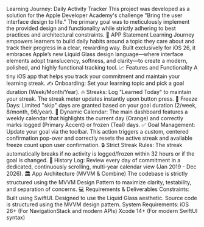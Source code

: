 Learning Journey: Daily Activity Tracker
This project was developed as a solution for the Apple Developer Academy's challenge "Bring the user interface design to life." The primary goal was to meticulously implement the provided design and functionality while strictly adhering to best practices and architectural constraints.
🎯 APP Statement
Learning Journey empowers learners to build daily habits around a topic they care about and track their progress in a clear, rewarding way.
Built exclusively for iOS 26, it embraces Apple’s new Liquid Glass design language—where interface elements adopt translucency, softness, and clarity—to create a modern, polished, and highly functional tracking tool.
📈 Features and Functionality
A tiny iOS app that helps you track your commitment and maintain your learning streak.
✍️ Onboarding: Set your learning topic and pick a goal duration (Week/Month/Year).
🔥 Streaks: Log "Learned Today" to maintain your streak. The streak meter updates instantly upon button press.
🧊 Freeze Days: Limited "skip" days are granted based on your goal duration (2/week, 8/month, 96/year).
📆 Dynamic Calendar: The main dashboard features a weekly calendar that highlights the current day (Orange) and correctly marks logged (Primary Accent) or frozen (Teal) days.
✅ Goal Management: Update your goal via the toolbar. This action triggers a custom, centered confirmation pop-over and correctly resets the active streak and available freeze count upon user confirmation.
🔒 Strict Streak Rules: The streak automatically breaks if no activity is logged/frozen within 32 hours or if the goal is changed.
💾 History Log: Review every day of commitment in a dedicated, continuously scrolling, multi-year calendar view (Jan 2019 - Dec 2026).
🏛️ App Architecture (MVVM & Combine)
The codebase is strictly structured using the MVVM Design Pattern to maximize clarity, testability, and separation of concerns.
💻 Requirements & Deliverables
Constraints:
Built using SwiftUI.
Designed to use the Liquid Glass aesthetic.
Source code is structured using the MVVM design pattern.
System Requirements:
iOS 26+ (For NavigationStack and modern APIs)
Xcode 14+ (For modern SwiftUI syntax)
